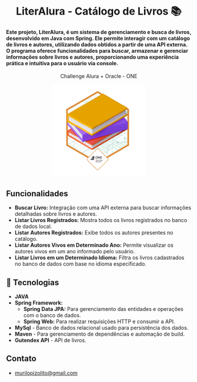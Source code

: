 <h1 align="center">LiterAlura - Catálogo de Livros 📚</h1>

<h4> Este projeto, LiterAlura, é um sistema de gerenciamento e busca de livros, 
desenvolvido em Java com Spring. Ele permite interagir com um catálogo de livros e autores, 
utilizando dados obtidos a partir de uma API externa. O programa oferece 
funcionalidades para buscar, armazenar e gerenciar informações sobre livros e 
autores, proporcionando uma experiência prática e intuitiva para o usuário via console. </h4>

<p align="center">Challenge Alura + Oracle - ONE</p>
<p align="center">
<img alt="Badge do projeto" src="./assets/badgeliteralura.png" width="50%">
</p>


## Funcionalidades
- **Buscar Livro:** Integração com uma API externa para buscar informações detalhadas sobre livros e autores.
- **Listar Livros Registrados:** Mostra todos os livros registrados no banco de dados local.
- **Listar Autores Registrados:** Exibe todos os autores presentes no catálogo.
- **Listar Autores Vivos em Determinado Ano:** Permite visualizar os autores vivos em um ano informado pelo usuário.
- **Listar Livros em um Determinado Idioma:** Filtra os livros cadastrados no banco de dados com base no idioma especificado.


## 🚀 Tecnologias
- **JAVA** 
- **Spring Framework:**
    -  **Spring Data JPA:** Para gerenciamento das entidades e operações com o banco de dados.
    - **Spring Web:** Para realizar requisições HTTP e consumir a API.
- **MySql** - Banco de dados relacional usado para persistência dos dados.
- **Maven** - Para gerenciamento de dependências e automação de build.
- **Gutendex API** - API de livros.
 
## Contato
- murilopizolito@gmail.com